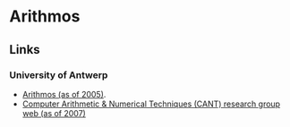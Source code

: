 # Arithmos

## Links

### University of Antwerp

* [Arithmos (as of
2005)](https://web.archive.org/web/20050305114214/http://www.win.ua.ac.be/~cant/arithmos/index.html).
* [Computer Arithmetic & Numerical Techniques (CANT) research group web (as of 2007)](https://web.archive.org/web/20070114231405/http://www.win.ua.ac.be/~cant/)
